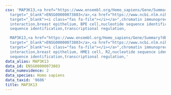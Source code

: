 ```yaml
---
csv: 'MAP3K13,<a href="https://www.ensembl.org/Homo_sapiens/Gene/Summary?db=core;g=ENSG00000073803"
  target="_blank">ENSG00000073803</a>,<a href="https://www.ncbi.nlm.nih.gov/pubmed/22863008"
  target="_blank"><i class="fas fa-file"></i></a>",chromatin immunoprecipitation assay,direct
  interaction,breast epithelium, BPE cell,nucleotide sequence identification,nucleotide
  sequence identification,transcriptional regulation,

  MAP3K13,<a href="https://www.ensembl.org/Homo_sapiens/Gene/Summary?db=core;g=ENSG00000073803"
  target="_blank">ENSG00000073803</a>,<a href="https://www.ncbi.nlm.nih.gov/pubmed/22863008"
  target="_blank"><i class="fas fa-file"></i></a>",chromatin immunoprecipitation assay,direct
  interaction,breast epithelium, HME1 cell, R2,nucleotide sequence identification,nucleotide
  sequence identification,transcriptional regulation,'
data_alias: MAP3K13
data_id: ENSG00000073803
data_numevidence: 2
data_species: Homo sapiens
data_taxid: '9606'
title: MAP3K13
---
```

